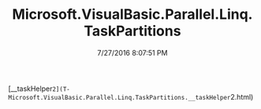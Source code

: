 ﻿---
title: Microsoft.VisualBasic.Parallel.Linq.TaskPartitions
date: 7/27/2016 8:07:51 PM
---

[__taskHelper`2](T-Microsoft.VisualBasic.Parallel.Linq.TaskPartitions.__taskHelper`2.html)
